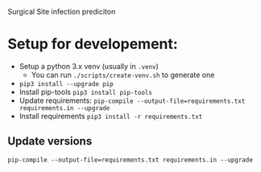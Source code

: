 Surgical Site infection prediciton 



# Setup for developement:

- Setup a python 3.x venv (usually in `.venv`)
  - You can run `./scripts/create-venv.sh` to generate one
- `pip3 install --upgrade pip`
- Install pip-tools `pip3 install pip-tools`
- Update requirements: `pip-compile --output-file=requirements.txt requirements.in --upgrade`
- Install requirements `pip3 install -r requirements.txt`

## Update versions

`pip-compile --output-file=requirements.txt requirements.in --upgrade`

